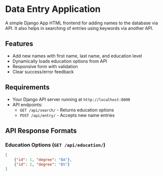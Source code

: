 # Data Entry Application
A simple Django App HTML frontend for adding names to the database via API. It also helps in searching of entries using keywords via another API.

## Features

- Add new names with first name, last name, and education level
- Dynamically loads education options from API
- Responsive form with validation
- Clear success/error feedback

## Requirements

- Your Django API server running at `http://localhost:8000`
- API endpoints:
  - `GET /api/search/` - Returns education options
  - `POST /api/entry/` - Accepts new name entries

## API Response Formats

### Education Options (`GET /api/education/`)
```json
[
    {"id": 1, "degree": "BA"},
    {"id": 2, "degree": "BS"}
]